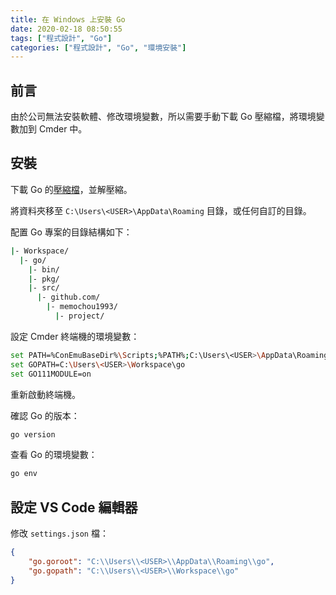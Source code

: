 ```yaml
---
title: 在 Windows 上安裝 Go
date: 2020-02-18 08:50:55
tags: ["程式設計", "Go"]
categories: ["程式設計", "Go", "環境安裝"]
---
```


## 前言

由於公司無法安裝軟體、修改環境變數，所以需要手動下載 Go 壓縮檔，將環境變數加到 Cmder 中。

## 安裝

下載 Go 的[壓縮檔](https://dl.google.com/go/go1.13.8.windows-amd64.zip)，並解壓縮。

將資料夾移至 `C:\Users\<USER>\AppData\Roaming` 目錄，或任何自訂的目錄。

配置 Go 專案的目錄結構如下：

```bash
|- Workspace/
  |- go/
    |- bin/
    |- pkg/
    |- src/
      |- github.com/
        |- memochou1993/
          |- project/
```

設定 Cmder 終端機的環境變數：

```bash
set PATH=%ConEmuBaseDir%\Scripts;%PATH%;C:\Users\<USER>\AppData\Roaming\go\bin;
set GOPATH=C:\Users\<USER>\Workspace\go
set GO111MODULE=on
```

重新啟動終端機。

確認 Go 的版本：

```bash
go version
```

查看 Go 的環境變數：

```bash
go env
```

## 設定 VS Code 編輯器

修改 `settings.json` 檔：

```json
{
    "go.goroot": "C:\\Users\\<USER>\\AppData\\Roaming\\go",
    "go.gopath": "C:\\Users\\<USER>\\Workspace\\go"
}
```
